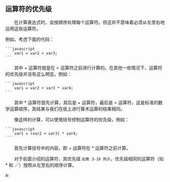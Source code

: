 ## 运算符的优先级

&emsp;&emsp;在计算表达式时，会按顺序处理每个运算符。但这并不意味着必须从左至右地运用这些运算符。

例如，考虑下面的代码：

    ```javascript
        var1 = var2 + var3;
    ```
&emsp;&emsp;其中 + 运算符就是在 = 运算符之前进行计算的。在其他一些情况下，运算符的优先级并没有这么明显，例如：

    ```javascript
        var1 = var2 + var3 * var4;
    ```
&emsp;&emsp;其中 * 运算符首先计算，其后是 + 运算符，最后是 = 运算符，这是标准的数学运算顺序，其结果与我们在纸上进行算术运算的结果相同。

&emsp;&emsp;像这样的计算，可以使用括号控制运算符的优先级，例如：

    ```javascript
        var1 = (var2 + var3) * var4;
    ```
&emsp;&emsp;首先计算括号中的内容，即 + 运算符在 * 运算符之前计算。

&emsp;&emsp;对于前面介绍的运算符，其优先级 `如表 3-10 所示`，优先级相同的运算符（如 * 和 ／）按照从左至右的顺序计算。











🔚